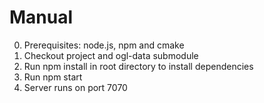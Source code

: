Manual
==============
0. Prerequisites: node.js, npm and cmake
1. Checkout project and ogl-data submodule
2. Run npm install in root directory to install dependencies
3. Run npm start
4. Server runs on port 7070